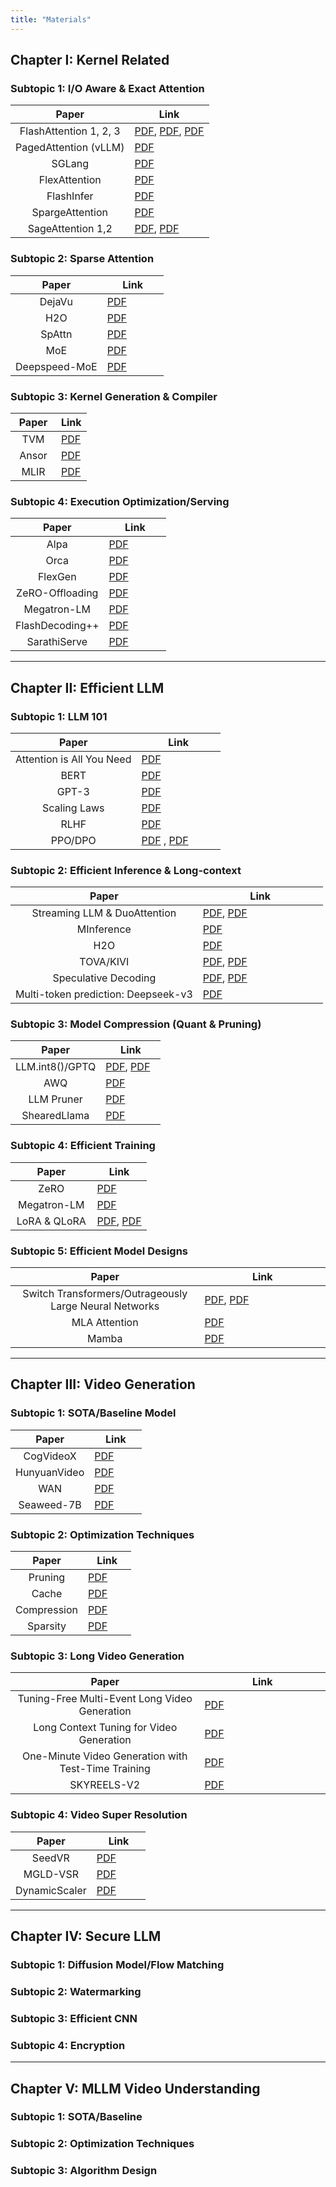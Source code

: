 ```yaml
---
title: "Materials"
---
```


<style>
table th:first-of-type {
    width: 60%;
}
table th:nth-of-type(2) {
    width: 40%;
}

.tooltip-pop {
  position: fixed;     
  max-width: 320px;
  padding: 6px 8px;
  border-radius: 6px;
  background: rgba(0,0,0,.8);
  color: #fff;
  font-size: 12px;
  line-height: 1.3;
  z-index: 9999;
  pointer-events: none;
  transform: translate(-50%, -100%); 
}
</style>

<script>
(function () {
  let pop;
  function showPop(target) {
    const text = target?.dataset?.tooltip;
    if (!text) return;
    if (!pop) {
      pop = document.createElement('div');
      pop.className = 'tooltip-pop';
      document.body.appendChild(pop);
    }
    pop.textContent = text;
    pop.style.display = 'block';

    const r = target.getBoundingClientRect();
    const x = r.left + r.width / 2;
    const y = r.top;

    let px = Math.max(8, Math.min(window.innerWidth - 8, x));
    let py = Math.max(8, y);

    pop.style.left = px + 'px';
    pop.style.top  = py + 'px';
  }
  function hidePop() {
    if (pop) pop.style.display = 'none';
  }

  document.addEventListener('mouseover', (e) => {
    const t = e.target.closest('.tooltip');
    if (t) showPop(t);
  });
  document.addEventListener('mouseout', (e) => {
    if (e.target.closest('.tooltip') && !e.relatedTarget?.closest('.tooltip')) {
      hidePop();
    }
  });
  window.addEventListener('scroll', () => hidePop(), { passive: true });
})();
</script>


## Chapter I: Kernel Related

### Subtopic 1: I/O Aware & Exact Attention

| Paper                                | Link                                               |
|:--------------------------------------:|----------------------------------------------------|
| <span class="tooltip" data-tooltip="[1]Dao, Tri, et al. 'Flashattention: Fast and memory-efficient exact attention with io-awareness.' Advances in neural information processing systems 35 (2022): 16344-16359 [2]Dao, Tri. 'FlashAttention-2: Faster Attention with Better Parallelism and Work Partitioning.' The Twelfth International Conference on Learning Representations. [3]Shah, Jay, et al. 'Flashattention-3: Fast and accurate attention with asynchrony and low-precision.' Advances in Neural Information Processing Systems 37 (2024): 68658-68685.">FlashAttention 1, 2, 3</span>             | [PDF](https://arxiv.org/pdf/2205.14135), [PDF](https://arxiv.org/pdf/2307.08691), [PDF](https://arxiv.org/pdf/2407.08608)                                                          |
| <span class="tooltip" data-tooltip="Kwon, Woosuk, et al. 'Efficient memory management for large language model serving with pagedattention.' Proceedings of the 29th symposium on operating systems principles. 2023.">PagedAttention (vLLM)</span>                | [PDF](https://arxiv.org/pdf/2309.06180)            |
| <span class="tooltip" data-tooltip="Zheng, Lianmin, et al. 'Sglang: Efficient execution of structured language model programs.' Advances in neural information processing systems 37 (2024): 62557-62583.">SGLang</span>                               | [PDF](https://arxiv.org/pdf/2312.07104)            |
| <span class="tooltip" data-tooltip="Dong, Juechu, et al. 'Flex attention: A programming model for generating optimized attention kernels.' arXiv preprint arXiv:2412.05496 (2024).' arXiv preprint 2024">FlexAttention</span>                        | [PDF](https://arxiv.org/pdf/2412.05496)            |
| <span class="tooltip" data-tooltip="Ye, Zihao, et al. 'FlashInfer: Efficient and Customizable Attention Engine for LLM Inference Serving.' Eighth Conference on Machine Learning and Systems.">FlashInfer</span>                           | [PDF](https://arxiv.org/pdf/2501.01005)            |
| <span class="tooltip" data-tooltip="Zhang, Jintao, et al. 'SpargeAttention: Accurate and Training-free Sparse Attention Accelerating Any Model Inference.' Forty-second International Conference on Machine Learning.">SpargeAttention</span>                      | [PDF](https://arxiv.org/pdf/2502.18137)            |
| <span class="tooltip" data-tooltip="[1]Zhang, Jintao, et al. 'SageAttention: Accurate 8-Bit Attention for Plug-and-play Inference Acceleration.' The Thirteenth International Conference on Learning Representations. [2]Zhang, Jintao, et al. 'SageAttention2: Efficient Attention with Thorough Outlier Smoothing and Per-thread INT4 Quantization.' Forty-second International Conference on Machine Learning.">SageAttention 1,2</span>                    | [PDF](https://arxiv.org/pdf/2410.02367), [PDF](https://arxiv.org/abs/2411.10958)                                                                                      |

### Subtopic 2: Sparse Attention

| Paper                                | Link                                               |
|:--------------------------------------:|----------------------------------------------------|
| <span class="tooltip" data-tooltip="Liu, Zichang, et al. 'Deja vu: Contextual sparsity for efficient llms at inference time.' International Conference on Machine Learning. PMLR, 2023.">DejaVu</span>                               | [PDF](https://arxiv.org/pdf/2310.17157)            |
| <span class="tooltip" data-tooltip="Zhang, Zhenyu, et al. 'H2o: Heavy-hitter oracle for efficient generative inference of large language models.' Advances in Neural Information Processing Systems 36 (2023): 34661-34710.">H2O</span>                                  | [PDF](https://arxiv.org/abs/2306.14048)            |
| <span class="tooltip" data-tooltip="Wang, Hanrui, Zhekai Zhang, and Song Han. 'Spatten: Efficient sparse attention architecture with cascade token and head pruning.' 2021 IEEE International Symposium on High-Performance Computer Architecture (HPCA). IEEE, 2021.">SpAttn</span>                               | [PDF](https://arxiv.org/pdf/2012.09852)            |
| <span class="tooltip" data-tooltip="Shazeer, Noam, et al. 'Outrageously large neural networks: The sparsely-gated mixture-of-experts layer.' arXiv preprint arXiv:1701.06538 (2017).">MoE</span>                                  | [PDF](https://arxiv.org/pdf/1701.06538)            |
| <span class="tooltip" data-tooltip="Rajbhandari, Samyam, et al. 'Deepspeed-moe: Advancing mixture-of-experts inference and training to power next-generation ai scale.' International conference on machine learning. PMLR, 2022.">Deepspeed-MoE</span>                         | [PDF](https://arxiv.org/pdf/2201.05596)            |

### Subtopic 3: Kernel Generation & Compiler

| Paper                                | Link                                               |
|:--------------------------------------:|----------------------------------------------------|
| <span class="tooltip" data-tooltip="Chen, Tianqi, et al. 'TVM: An automated End-to-End optimizing compiler for deep learning.' 13th USENIX Symposium on Operating Systems Design and Implementation (OSDI 18). 2018.">TVM</span>                                  | [PDF](https://www.usenix.org/system/files/osdi18-chen.pdf)   |
| <span class="tooltip" data-tooltip="Zheng, Lianmin, et al. 'Ansor: Generating {High-Performance} tensor programs for deep learning.' 14th USENIX symposium on operating systems design and implementation (OSDI 20). 2020.">Ansor</span>                                | [PDF](https://arxiv.org/pdf/2006.06762)            |
| <span class="tooltip" data-tooltip="Lattner, Chris, et al. 'MLIR: A compiler infrastructure for the end of Moore's law.' arXiv preprint arXiv:2002.11054 (2020).">MLIR</span>                                 | [PDF](https://arxiv.org/abs/2002.11054)            |

### Subtopic 4: Execution Optimization/Serving

| Paper                                | Link                                               |
|:--------------------------------------:|----------------------------------------------------|
| <span class="tooltip" data-tooltip="Zheng, Lianmin, et al. 'Alpa: Automating inter-and {Intra-Operator} parallelism for distributed deep learning.' 16th USENIX Symposium on Operating Systems Design and Implementation (OSDI 22). 2022.">Alpa</span>                                 | [PDF](https://www.usenix.org/system/files/osdi22-zheng-lianmin.pdf)   |
| <span class="tooltip" data-tooltip="Yu, Gyeong-In, et al. 'Orca: A distributed serving system for Transformer-Based generative models.' 16th USENIX Symposium on Operating Systems Design and Implementation (OSDI 22). 2022.">Orca</span>                                 | [PDF]( )            |
| <span class="tooltip" data-tooltip="Sheng, Ying, et al. 'Flexgen: High-throughput generative inference of large language models with a single gpu.' International Conference on Machine Learning. PMLR, 2023.">FlexGen</span>                              | [PDF](https://arxiv.org/pdf/2303.06865)            |
| <span class="tooltip" data-tooltip="Rajbhandari, Samyam, et al. 'Zero: Memory optimizations toward training trillion parameter models.' SC20: International Conference for High Performance Computing, Networking, Storage and Analysis. IEEE, 2020.">ZeRO-Offloading</span>                      | [PDF](https://arxiv.org/abs/1910.02054)   |
| <span class="tooltip" data-tooltip="Shoeybi, Mohammad, et al. 'Megatron-lm: Training multi-billion parameter language models using model parallelism.' arXiv preprint arXiv:1909.08053 (2019).">Megatron-LM</span>                          | [PDF](https://arxiv.org/abs/1909.08053)            |
| <span class="tooltip" data-tooltip="Hong, Ke, et al. 'Flashdecoding++: Faster large language model inference on gpus.' arXiv preprint arXiv:2311.01282 (2023).">FlashDecoding++</span>                      | [PDF](https://arxiv.org/pdf/2311.01282)            |
| <span class="tooltip" data-tooltip="Agrawal, Amey, et al. 'Taming {Throughput-Latency} tradeoff in {LLM} inference with {Sarathi-Serve}.' 18th USENIX Symposium on Operating Systems Design and Implementation (OSDI 24). 2024.">SarathiServe</span>                         | [PDF](https://www.usenix.org/system/files/osdi24-agrawal.pdf)   |

---

## Chapter II: Efficient LLM

### Subtopic 1: LLM 101

| Paper                                                | Link                                               |
|:------------------------------------------------------:|----------------------------------------------------|
| <span class="tooltip" data-tooltip="Vaswani, Ashish, et al. 'Attention is all you need.' Advances in neural information processing systems 30 (2017).">Attention is All You Need</span>                            | [PDF](https://arxiv.org/abs/1706.03762)            |
| <span class="tooltip" data-tooltip="Devlin, Jacob, et al. 'Bert: Pre-training of deep bidirectional transformers for language understanding.' Proceedings of the 2019 conference of the North American chapter of the association for computational linguistics: human language technologies, volume 1 (long and short papers). 2019.">BERT</span> | [PDF](https://arxiv.org/abs/1810.04805)            |
| <span class="tooltip" data-tooltip="Brown, Tom, et al. 'Language models are few-shot learners.' Advances in neural information processing systems 33 (2020): 1877-1901.">GPT-3</span>| [PDF](https://arxiv.org/abs/2005.14165)            |
| <span class="tooltip" data-tooltip="Kaplan, Jared, et al. 'Scaling laws for neural language models.' arXiv preprint arXiv:2001.08361 (2020).">Scaling Laws</span>    | [PDF](https://arxiv.org/pdf/2001.08361)            |
| <span class="tooltip" data-tooltip="Ouyang, Long, et al. 'Training language models to follow instructions with human feedback.' Advances in neural information processing systems 35 (2022): 27730-27744.">RLHF</span> | [PDF](https://arxiv.org/abs/2203.02155)            |
| <span class="tooltip" data-tooltip="[1]Schulman, John, et al. 'Proximal policy optimization algorithms.' arXiv preprint arXiv:1707.06347 (2017). [2]Rafailov, Rafael, et al. 'Direct preference optimization: Your language model is secretly a reward model.' Advances in neural information processing systems 36 (2023): 53728-53741.">PPO/DPO</span>         | [PDF](https://arxiv.org/abs/1707.06347) , [PDF](https://arxiv.org/abs/2305.18290)           |


### Subtopic 2: Efficient Inference & Long-context

| Paper                                                | Link                                               |
|:------------------------------------------------------:|----------------------------------------------------|
| <span class="tooltip" data-tooltip="[1]Xiao, Guangxuan, et al. 'Efficient streaming language models with attention sinks.' arXiv preprint arXiv:2309.17453 (2023).; [2]Xiao, Guangxuan, et al. 'Duoattention: Efficient long-context llm inference with retrieval and streaming heads.' arXiv preprint arXiv:2410.10819 (2024).">Streaming LLM & DuoAttention</span>                         | [PDF](https://arxiv.org/abs/2309.17453), [PDF](https://arxiv.org/pdf/2410.10819)                                                                                                      |
| <span class="tooltip" data-tooltip="Jiang, Huiqiang, et al. 'Minference 1.0: Accelerating pre-filling for long-context llms via dynamic sparse attention.' Advances in Neural Information Processing Systems 37 (2024): 52481-52515.">MInference</span>      | [PDF](https://arxiv.org/abs/2407.02490  )          |
| <span class="tooltip" data-tooltip="Zhang, Zhenyu, et al. 'H2o: Heavy-hitter oracle for efficient generative inference of large language models.' Advances in Neural Information Processing Systems 36 (2023): 34661-34710.">H2O</span>  | [PDF](https://arxiv.org/abs/2306.14048)            |
| <span class="tooltip" data-tooltip="[1]Oren, Matanel, et al. 'Transformers are multi-state rnns.' arXiv preprint arXiv:2401.06104 (2024).[2]Liu, Zirui, et al. 'Kivi: A tuning-free asymmetric 2bit quantization for kv cache.' arXiv preprint arXiv:2402.02750 (2024).">TOVA/KIVI</span>       | [PDF](https://arxiv.org/pdf/2401.06104), [PDF](https://arxiv.org/abs/2402.02750)            |
| <span class="tooltip" data-tooltip="[1]Leviathan, Yaniv, Matan Kalman, and Yossi Matias. 'Fast inference from transformers via speculative decoding.' International Conference on Machine Learning. PMLR, 2023. [2]Cai, Tianle, et al. 'Medusa: Simple llm inference acceleration framework with multiple decoding heads.' arXiv preprint arXiv:2401.10774 (2024).">Speculative Decoding</span>                                 | [PDF](https://arxiv.org/abs/2211.17192), [PDF](https://arxiv.org/abs/2401.10774)             |
| <span class="tooltip" data-tooltip="Liu, Aixin, et al. 'Deepseek-v3 technical report.' arXiv preprint arXiv:2412.19437 (2024).">Multi-token prediction: Deepseek-v3</span>                               | [PDF](https://arxiv.org/abs/2412.19437)                                  |

### Subtopic 3: Model Compression (Quant & Pruning)

| Paper                                                | Link                                               |
|:------------------------------------------------------:|----------------------------------------------------|
| <span class="tooltip" data-tooltip="[1]Dettmers, Tim, et al. 'Gpt3. int8 (): 8-bit matrix multiplication for transformers at scale.' Advances in neural information processing systems 35 (2022): 30318-30332. [2]Frantar, Elias, et al. 'Gptq: Accurate post-training quantization for generative pre-trained transformers.' arXiv preprint arXiv:2210.17323 (2022).">LLM.int8()/GPTQ</span> | [PDF](https://arxiv.org/abs/2208.07339), [PDF](https://arxiv.org/abs/2210.17323)            |
| <span class="tooltip" data-tooltip="Lin, Ji, et al. 'Awq: Activation-aware weight quantization for on-device llm compression and acceleration.' Proceedings of machine learning and systems 6 (2024): 87-100.">AWQ</span>  | [PDF](https://arxiv.org/abs/2306.00978)            |
| <span class="tooltip" data-tooltip="Ma, Xinyin, Gongfan Fang, and Xinchao Wang. 'Llm-pruner: On the structural pruning of large language models.' Advances in neural information processing systems 36 (2023): 21702-21720.">LLM Pruner</span>| [PDF](https://arxiv.org/abs/2305.11627)            |
| <span class="tooltip" data-tooltip="Xia, Mengzhou, et al. 'Sheared llama: Accelerating language model pre-training via structured pruning.' arXiv preprint arXiv:2310.06694 (2023).">ShearedLlama</span>    | [PDF](https://arxiv.org/pdf/2310.06694)            |

### Subtopic 4: Efficient Training

| Paper                                                | Link                                               |
|:------------------------------------------------------:|----------------------------------------------------|
| <span class="tooltip" data-tooltip="Rajbhandari, Samyam, et al. 'Zero: Memory optimizations toward training trillion parameter models.' SC20: International Conference for High Performance Computing, Networking, Storage and Analysis. IEEE, 2020.">ZeRO</span> | [PDF](https://arxiv.org/abs/1910.02054)  |
| <span class="tooltip" data-tooltip="Shoeybi, Mohammad, et al. 'Megatron-lm: Training multi-billion parameter language models using model parallelism.' arXiv preprint arXiv:1909.08053 (2019).">Megatron-LM</span>  | [PDF](https://arxiv.org/abs/1909.08053)            |
| <span class="tooltip" data-tooltip="[1]Hu, Edward J., et al. 'Lora: Low-rank adaptation of large language models.' ICLR 1.2 (2022): 3.[2]Dettmers, Tim, et al. 'Qlora: Efficient finetuning of quantized llms.' Advances in neural information processing systems 36 (2023): 10088-10115.">LoRA & QLoRA</span>| [PDF](https://arxiv.org/abs/2106.09685), [PDF](https://arxiv.org/abs/2305.14314)            |

### Subtopic 5: Efficient Model Designs

| Paper                                                | Link                                               |
|:------------------------------------------------------:|----------------------------------------------------|
| <span class="tooltip" data-tooltip="[1]Fedus, William, Barret Zoph, and Noam Shazeer. 'Switch transformers: Scaling to trillion parameter models with simple and efficient sparsity.' Journal of Machine Learning Research 23.120 (2022): 1-39. [2]Shazeer, Noam, et al. 'Outrageously large neural networks: The sparsely-gated mixture-of-experts layer.' arXiv preprint arXiv:1701.06538 (2017).">Switch Transformers/Outrageously Large Neural Networks</span> | [PDF](https://arxiv.org/abs/2101.03961), [PDF](https://arxiv.org/abs/1701.06538)  |
| <span class="tooltip" data-tooltip="Liu, Aixin, et al. 'Deepseek-v3 technical report.' arXiv preprint arXiv:2412.19437 (2024).">MLA Attention</span>  | [PDF](https://arxiv.org/abs/2412.19437)            |
| <span class="tooltip" data-tooltip="Gu, Albert, and Tri Dao. 'Mamba: Linear-time sequence modeling with selective state spaces.' arXiv preprint arXiv:2312.00752 (2023).">Mamba</span>| [PDF](https://arxiv.org/abs/2312.00752)            |


---

## Chapter III: Video Generation

### Subtopic 1: SOTA/Baseline Model

| Paper                                                | Link                                               |
|:------------------------------------------------------:|----------------------------------------------------|
| <span class="tooltip" data-tooltip="Yang, Zhuoyi, et al. 'Cogvideox: Text-to-video diffusion models with an expert transformer.' arXiv preprint arXiv:2408.06072 (2024).">CogVideoX</span>       | [PDF](https://arxiv.org/pdf/2408.06072)            |
| <span class="tooltip" data-tooltip="Kong, Weijie, et al. 'Hunyuanvideo: A systematic framework for large video generative models.' arXiv preprint arXiv:2412.03603 (2024).">HunyuanVideo</span> | [PDF]( https://arxiv.org/pdf/2412.03603 )            |
| <span class="tooltip" data-tooltip="Wan, Team, et al. 'Wan: Open and advanced large-scale video generative models.' arXiv preprint arXiv:2503.20314 (2025).">WAN</span>| [PDF](https://files.alicdn.com/tpsservice/5c9de1c74de03972b7aa657e5a54756b.pdf)            |
| <span class="tooltip" data-tooltip="Seawead, Team, et al. 'Seaweed-7b: Cost-effective training of video generation foundation model.' arXiv preprint arXiv:2504.08685 (2025).">Seaweed-7B</span>    | [PDF]( https://seaweed.video/seaweed.pdf )            |

### Subtopic 2: Optimization Techniques

| Paper                                                | Link                                               |
|:------------------------------------------------------:|----------------------------------------------------|
| <span class="tooltip" data-tooltip="Sun, Wenzhang, et al. 'UniCP: A Unified Caching and Pruning Framework for Efficient Video Generation.' arXiv preprint arXiv:2502.04393 (2025).">Pruning</span>       | [PDF](https://arxiv.org/pdf/2502.04393)            |
| <span class="tooltip" data-tooltip="Ma, Xuran, et al. 'Model Reveals What to Cache: Profiling-Based Feature Reuse for Video Diffusion Models.' arXiv preprint arXiv:2504.03140 (2025).">Cache</span>         | [PDF]( https://arxiv.org/pdf/2504.03140 )|
| <span class="tooltip" data-tooltip="Chen, Junyu, et al. 'Deep compression autoencoder for efficient high-resolution diffusion models.' arXiv preprint arXiv:2410.10733 (2024).">Compression</span>   | [PDF](https://arxiv.org/pdf/2410.10733)            |
| <span class="tooltip" data-tooltip="Xia, Yifei, et al. 'Training-free and adaptive sparse attention for efficient long video generation.' arXiv preprint arXiv:2502.21079 (2025).">Sparsity</span>    | [PDF](  https://arxiv.org/pdf/2502.21079 )            |

### Subtopic 3: Long Video Generation

| Paper                                                | Link                                               |
|:------------------------------------------------------:|----------------------------------------------------|
| <span class="tooltip" data-tooltip="Kim, Subin, et al. 'Tuning-Free Multi-Event Long Video Generation via Synchronized Coupled Sampling.' arXiv preprint arXiv:2503.08605 (2025).">Tuning-Free Multi-Event Long Video Generation</span>       | [PDF](https://arxiv.org/pdf/2503.08605)            |
| <span class="tooltip" data-tooltip="Guo, Yuwei, et al. 'Long context tuning for video generation.' arXiv preprint arXiv:2503.10589 (2025).">Long Context Tuning for Video Generation</span>         | [PDF]( https://arxiv.org/pdf/2503.10589 )|
| <span class="tooltip" data-tooltip="Dalal, Karan, et al. 'One-minute video generation with test-time training.' Proceedings of the Computer Vision and Pattern Recognition Conference. 2025.">One-Minute Video Generation with Test-Time Training</span>   | [PDF](https://www.alphaxiv.org/abs/2504.05298)            |
| <span class="tooltip" data-tooltip="Chen, Guibin, et al. 'Skyreels-v2: Infinite-length film generative model.' arXiv preprint arXiv:2504.13074 (2025).">SKYREELS-V2</span>    | [PDF](   https://arxiv.org/pdf/2504.13074 )            |

### Subtopic 4: Video Super Resolution

| Paper                                                | Link                                               |
|:------------------------------------------------------:|----------------------------------------------------|
| <span class="tooltip" data-tooltip="Wang, Jianyi, et al. 'Seedvr: Seeding infinity in diffusion transformer towards generic video restoration.' Proceedings of the Computer Vision and Pattern Recognition Conference. 2025.">SeedVR</span>       | [PDF](https://arxiv.org/abs/2501.01320)            |
| <span class="tooltip" data-tooltip="Yang, Xi, et al. 'Motion-guided latent diffusion for temporally consistent real-world video super-resolution.' European conference on computer vision. Cham: Springer Nature Switzerland, 2024.">MGLD-VSR</span>         | [PDF]( https://arxiv.org/abs/2312.00853 )|
| <span class="tooltip" data-tooltip="Liu, Jinxiu, et al. 'Dynamicscaler: Seamless and scalable video generation for panoramic scenes.' Proceedings of the Computer Vision and Pattern Recognition Conference. 2025.">DynamicScaler</span>    | [PDF](   https://arxiv.org/abs/2412.11100 )            |

---

## Chapter IV: Secure LLM

### Subtopic 1: Diffusion Model/Flow Matching

### Subtopic 2: Watermarking

### Subtopic 3: Efficient CNN

### Subtopic 4: Encryption

---

## Chapter V: MLLM Video Understanding

### Subtopic 1: SOTA/Baseline

### Subtopic 2: Optimization Techniques

### Subtopic 3: Algorithm Design
